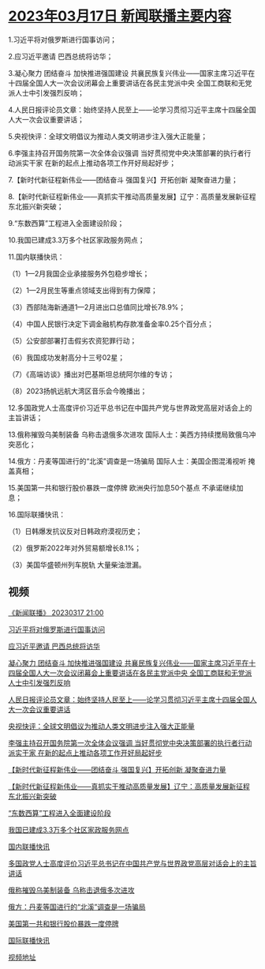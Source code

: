 # [2023年03月17日 新闻联播主要内容](https://tv.cctv.com/lm/xwlb/day/20230317.shtml)

1.习近平将对俄罗斯进行国事访问；

2.应习近平邀请 巴西总统将访华；

3.凝心聚力 团结奋斗 加快推进强国建设 共襄民族复兴伟业——国家主席习近平在十四届全国人大一次会议闭幕会上重要讲话在各民主党派中央 全国工商联和无党派人士中引发强烈反响；

4.人民日报评论员文章：始终坚持人民至上——论学习贯彻习近平主席十四届全国人大一次会议重要讲话；

5.央视快评：全球文明倡议为推动人类文明进步注入强大正能量；

6.李强主持召开国务院第一次全体会议强调 当好贯彻党中央决策部署的执行者行动派实干家 在新的起点上推动各项工作开好局起好步；

7.【新时代新征程新伟业——团结奋斗 强国复兴】开拓创新 凝聚奋进力量；

8.【新时代新征程新伟业——真抓实干推动高质量发展】辽宁：高质量发展新征程 东北振兴新突破；

9.“东数西算”工程进入全面建设阶段；

10.我国已建成3.3万多个社区家政服务网点；

11.国内联播快讯：

（1）1—2月我国企业承接服务外包稳步增长；

（2）1—2月民生等重点领域支出得到有力保障；

（3）西部陆海新通道1—2月进出口总值同比增长78.9%；

（4）中国人民银行决定下调金融机构存款准备金率0.25个百分点；

（5）公安部部署打击假劣农资犯罪行动；

（6）我国成功发射高分十三号02星；

（7）《高端访谈》播出对巴基斯坦总统阿尔维的专访；

（8）2023扬帆远航大湾区音乐会今晚播出；

12.多国政党人士高度评价习近平总书记在中国共产党与世界政党高层对话会上的主旨讲话；

13.俄称摧毁乌美制装备 乌称击退俄多次进攻 国际人士：美西方持续搅局致俄乌冲突恶化；

14.俄方：丹麦等国进行的“北溪”调查是一场骗局 国际人士：美国企图混淆视听 掩盖真相；

15.美国第一共和银行股价暴跌一度停牌 欧洲央行加息50个基点 不承诺继续加息；

16.国际联播快讯：

（1）日韩爆发抗议反对日韩政府漠视历史；

（2）俄罗斯2022年对外贸易额增长8.1%；

（3）美国华盛顿州列车脱轨 大量柴油泄漏。

## 视频

[《新闻联播》 20230317 21:00](https://tv.cctv.com/2023/03/17/VIDEs0zcgmSNHb79JcbChgzt230317.shtml)

[习近平将对俄罗斯进行国事访问](https://tv.cctv.com/2023/03/17/VIDE9MGJzDoizHa2F2SzigYg230317.shtml)

[应习近平邀请 巴西总统将访华](https://tv.cctv.com/2023/03/17/VIDEET9WrIlqOC3ze8LwEwds230317.shtml)

[凝心聚力 团结奋斗 加快推进强国建设 共襄民族复兴伟业——国家主席习近平在十四届全国人大一次会议闭幕会上重要讲话在各民主党派中央 全国工商联和无党派人士中引发强烈反响](https://tv.cctv.com/2023/03/17/VIDEaBTzgNZR5vmzKH06qoI6230317.shtml)

[人民日报评论员文章：始终坚持人民至上——论学习贯彻习近平主席十四届全国人大一次会议重要讲话](https://tv.cctv.com/2023/03/17/VIDE1HThygNicUO1Jnr6ZteH230317.shtml)

[央视快评：全球文明倡议为推动人类文明进步注入强大正能量](https://tv.cctv.com/2023/03/17/VIDE2fI8VVWecKwHK7THhbrF230317.shtml)

[李强主持召开国务院第一次全体会议强调 当好贯彻党中央决策部署的执行者行动派实干家 在新的起点上推动各项工作开好局起好步](https://tv.cctv.com/2023/03/17/VIDEtl1vxjxot938xTvzbrlU230317.shtml)

[【新时代新征程新伟业——团结奋斗 强国复兴】开拓创新 凝聚奋进力量](https://tv.cctv.com/2023/03/17/VIDElsweXDLvdjNsKUudkm5Z230317.shtml)

[【新时代新征程新伟业——真抓实干推动高质量发展】辽宁：高质量发展新征程 东北振兴新突破](https://tv.cctv.com/2023/03/17/VIDEB5DXWPNz3R04QHpJ0vau230317.shtml)

[“东数西算”工程进入全面建设阶段](https://tv.cctv.com/2023/03/17/VIDE24GTxCv0Fw46biKb37XT230317.shtml)

[我国已建成3.3万多个社区家政服务网点](https://tv.cctv.com/2023/03/17/VIDErWMIYgRuhD7Kjj4pHQj6230317.shtml)

[国内联播快讯](https://tv.cctv.com/2023/03/17/VIDEsWSz8Tim6ZHpIHd4LtaV230317.shtml)

[多国政党人士高度评价习近平总书记在中国共产党与世界政党高层对话会上的主旨讲话](https://tv.cctv.com/2023/03/17/VIDEg1GlHZWFNuDbC0hvKHFA230317.shtml)

[俄称摧毁乌美制装备 乌称击退俄多次进攻](https://tv.cctv.com/2023/03/17/VIDE8ifTuWMD7w2ZaVyBvUyQ230317.shtml)

[俄方：丹麦等国进行的“北溪”调查是一场骗局](https://tv.cctv.com/2023/03/17/VIDEuwzs9U3Fgd3ggEYeRL4p230317.shtml)

[美国第一共和银行股价暴跌一度停牌](https://tv.cctv.com/2023/03/17/VIDEWpwd5KNm2r88ZMRUVAFi230317.shtml)

[国际联播快讯](https://tv.cctv.com/2023/03/17/VIDEDGm3R88zLoRFlhlnqSPx230317.shtml)

[视频地址](https://tv.cctv.com/lm/xwlb/day/20230317.shtml) 

